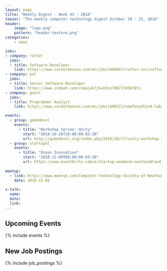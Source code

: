 ```yaml
---
layout: page
title: "Weekly Digest - Week 43 - 2018"
teaser: "The weekly computer technology digest October 19 - 25, 2018"
header:
    image: "logo.png"
    pattern: "header-texture.png"
categories:
    - news

jobs:
- company: rutter
  jobs:
  - title: Software Developer
    link: https://www.careerbeacon.com/en/job/1498667/rutter-inc/software-developer/st-john-s
- company: pal
  jobs:
  - title: Senior Software Developer
    link: https://www.indeed.com/viewjob?jk=b5ce78871345878fz
- company: govnl
  jobs:
  - title: Programmer Analyst
    link: https://www.careerbeacon.com/en/job/1498371/newfoundland-labrador-housing-corporation/programmer-analyst/st-john-s

events:
  - group: gamedevnl
    events:
      - title: "Workshop Series: Unity"
        start: "2018-10-26T18:00:00-03:30"
        url: http://gamedevnl.org/index.php/2018/10/17/unity-workshop-1-unity-editor-ui-scene-creation-and-project-hierarchy/
  - group: startupnl
    events:
      - title: "Ocean Innovation"
        start: "2018-11-09T08:00:00-03:30"
        url: https://www.eventbrite.com/e/startup-weekend-newfoundland-labrador-ocean-innovation-tickets-49963259454
      
meetup:
  - link: https://www.meetup.com/Computer-Technology-Society-of-Newfoundland-and-Labrador/events/rpdzmpyxpbcb/
    date: 2018-11-01
  
x-talk:
  name:
  date: 
  link: 
---
```


## Upcoming Events
{% include events %}

## New Job Postings
{% include job_postings %}
